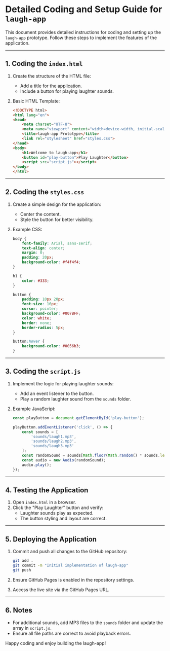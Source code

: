 # Detailed Coding and Setup Guide for `laugh-app`

This document provides detailed instructions for coding and setting up the `laugh-app` prototype. Follow these steps to implement the features of the application.

---

## **1. Coding the `index.html`**
1. Create the structure of the HTML file:
   - Add a title for the application.
   - Include a button for playing laughter sounds.

2. Basic HTML Template:
   ```html
   <!DOCTYPE html>
   <html lang="en">
   <head>
       <meta charset="UTF-8">
       <meta name="viewport" content="width=device-width, initial-scale=1.0">
       <title>laugh-app Prototype</title>
       <link rel="stylesheet" href="styles.css">
   </head>
   <body>
       <h1>Welcome to laugh-app</h1>
       <button id="play-button">Play Laughter</button>
       <script src="script.js"></script>
   </body>
   </html>
   ```

---

## **2. Coding the `styles.css`**
1. Create a simple design for the application:
   - Center the content.
   - Style the button for better visibility.

2. Example CSS:
   ```css
   body {
       font-family: Arial, sans-serif;
       text-align: center;
       margin: 0;
       padding: 20px;
       background-color: #f4f4f4;
   }

   h1 {
       color: #333;
   }

   button {
       padding: 10px 20px;
       font-size: 16px;
       cursor: pointer;
       background-color: #007BFF;
       color: white;
       border: none;
       border-radius: 5px;
   }

   button:hover {
       background-color: #0056b3;
   }
   ```

---

## **3. Coding the `script.js`**
1. Implement the logic for playing laughter sounds:
   - Add an event listener to the button.
   - Play a random laughter sound from the `sounds` folder.

2. Example JavaScript:
   ```javascript
   const playButton = document.getElementById('play-button');

   playButton.addEventListener('click', () => {
       const sounds = [
           'sounds/laugh1.mp3',
           'sounds/laugh2.mp3',
           'sounds/laugh3.mp3'
       ];
       const randomSound = sounds[Math.floor(Math.random() * sounds.length)];
       const audio = new Audio(randomSound);
       audio.play();
   });
   ```

---

## **4. Testing the Application**
1. Open `index.html` in a browser.
2. Click the "Play Laughter" button and verify:
   - Laughter sounds play as expected.
   - The button styling and layout are correct.

---

## **5. Deploying the Application**
1. Commit and push all changes to the GitHub repository:
   ```bash
   git add .
   git commit -m "Initial implementation of laugh-app"
   git push
   ```

2. Ensure GitHub Pages is enabled in the repository settings.
3. Access the live site via the GitHub Pages URL.

---

## **6. Notes**
- For additional sounds, add MP3 files to the `sounds` folder and update the array in `script.js`.
- Ensure all file paths are correct to avoid playback errors.

Happy coding and enjoy building the laugh-app!
